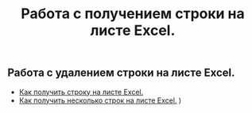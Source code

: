 ﻿---
title: Работа с получением строки на листе Excel.
second_title: Aspose.Cells Cloud Documen
linktitle: Ге
type: docs
url: /ru/rows/get/
keywords: Working with getting row on an Excel worksheet. How to add rows on an Excel worksheet
description: Aspose.Cells Cloud REST API поддерживает получение строк на листе Excel. SDK поддерживает различные языки разработки. К ним относятся Android, C#, Go, Java, NodeJS, Perl, PHP, Python, Ruby и Swift.
weight: 20
---
## Работа с удалением строки на листе Excel.

- [Как получить строку на листе Excel.](/cells/ru/rows/get/row/) 
- [Как получить несколько строк на листе Excel.](/cells/ru/rows/get/rows/) ) 
